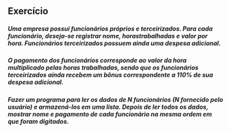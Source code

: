 ## Exercício 

##### Uma empresa possui funcionários próprios e terceirizados. Para cada funcionário, deseja-se registrar nome, horastrabalhadas e valor por hora. Funcionários terceirizados possuem ainda uma despesa adicional.

##### O pagamento dos funcionários corresponde ao valor da hora multiplicado pelas horas trabalhadas, sendo que os funcionários terceirizados ainda recebem um bônus correspondente a 110% de sua despesa adicional.

##### Fazer um programa para ler os dados de N funcionários (N fornecido pelo usuário) e armazená-los em uma lista. Depois de ler todos os dados, mostrar nome e pagamento de cada funcionário na mesma ordem em que foram digitados.
